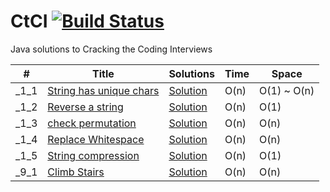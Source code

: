 # CtCI [![Build Status](https://travis-ci.org/fishercoder1534/CtCI.svg?branch=master)](https://travis-ci.org/fishercoder1534/CtCI)
Java solutions to Cracking the Coding Interviews

|  #  |      Title     |   Solutions   | Time          | Space           
|-----|----------------|---------------|---------------|---------------
|_1_1|[String has unique chars](../master/src/main/java/com/fisher/coder/chapter1/_1_1.java)|[Solution](../master/src/main/java/com/fisher/coder/chapter1/_1_1.java) | O(n) |O(1) ~ O(n)
|_1_2|[Reverse a string](../master/src/main/java/com/fisher/coder/chapter1/_1_2.java)|[Solution](../master/src/main/java/com/fisher/coder/chapter1/_1_2.java) | O(n) |O(1)
|_1_3|[check permutation](../master/src/main/java/com/fisher/coder/chapter1/_1_3.java)|[Solution](../master/src/main/java/com/fisher/coder/chapter1/_1_3.java) | O(n) |O(n)
|_1_4|[Replace Whitespace](../master/src/main/java/com/fisher/coder/chapter1/_1_4.java)|[Solution](../master/src/main/java/com/fisher/coder/chapter1/_1_4.java) | O(n) |O(n)
|_1_5|[String compression](../master/src/main/java/com/fisher/coder/chapter1/_1_5.java)|[Solution](../master/src/main/java/com/fisher/coder/chapter1/_1_5.java) | O(n) |O(1)
|_9_1|[Climb Stairs](../master/src/main/java/com/fisher/coder/chapter9/_9_1.java)|[Solution](../master/src/main/java/com/fisher/coder/chapter9/_9_1.java) | O(n) |O(n)
